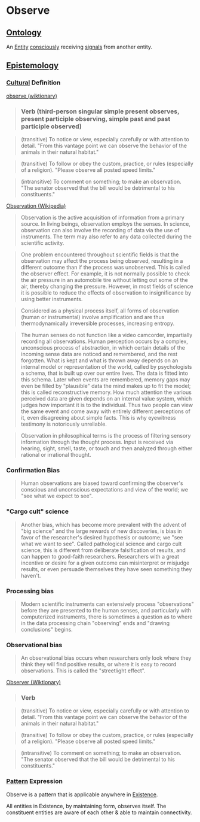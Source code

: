 # Observe

## [Ontology](./ontology.md)

An [Entity](./entity.md) [consciously](./consciousness.md) receiving [signals](./signal.md) from another entity.

## [Epistemology](./epistemology.md)

### [Cultural](./culture.md) Definition

<a href="http://en.wiktionary.org/wiki/observe" target="_blank">observe (wiktionary)</a>

> ### Verb (third-person singular simple present observes, present participle observing, simple past and past participle observed)

> (transitive) To notice or view, especially carefully or with attention to detail. "From this vantage point we can observe the behavior of the animals in their natural habitat."

> (transitive) To follow or obey the custom, practice, or rules (especially of a religion). "Please observe all posted speed limits."

> (intransitive) To comment on something; to make an observation. "The senator observed that the bill would be detrimental to his constituents."

<a href="http://en.wikipedia.org/wiki/Observation" target="_blank">Observation (Wikipedia)</a>

> Observation is the active acquisition of information from a primary source. In living beings, observation employs the senses. In science, observation can also involve the recording of data via the use of instruments. The term may also refer to any data collected during the scientific activity.

> One problem encountered throughout scientific fields is that the observation may affect the process being observed, resulting in a different outcome than if the process was unobserved. This is called the observer effect. For example, it is not normally possible to check the air pressure in an automobile tire without letting out some of the air, thereby changing the pressure. However, in most fields of science it is possible to reduce the effects of observation to insignificance by using better instruments.

> Considered as a physical process itself, all forms of observation (human or instrumental) involve amplification and are thus thermodynamically irreversible processes, increasing entropy.

> The human senses do not function like a video camcorder, impartially recording all observations. Human perception occurs by a complex, unconscious process of abstraction, in which certain details of the incoming sense data are noticed and remembered, and the rest forgotten. What is kept and what is thrown away depends on an internal model or representation of the world, called by psychologists a schema, that is built up over our entire lives. The data is fitted into this schema. Later when events are remembered, memory gaps may even be filled by "plausible" data the mind makes up to fit the model; this is called reconstructive memory. How much attention the various perceived data are given depends on an internal value system, which judges how important it is to the individual. Thus two people can view the same event and come away with entirely different perceptions of it, even disagreeing about simple facts. This is why eyewitness testimony is notoriously unreliable.

> Observation in philosophical terms is the process of filtering sensory information through the thought process. Input is received via hearing, sight, smell, taste, or touch and then analyzed through either rational or irrational thought.

### Confirmation Bias

> Human observations are biased toward confirming the observer's conscious and unconscious expectations and view of the world; we "see what we expect to see".

### "Cargo cult" science

> Another bias, which has become more prevalent with the advent of "big science" and the large rewards of new discoveries, is bias in favor of the researcher's desired hypothesis or outcome; we "see what we want to see". Called pathological science and cargo cult science, this is different from deliberate falsification of results, and can happen to good-faith researchers. Researchers with a great incentive or desire for a given outcome can misinterpret or misjudge results, or even persuade themselves they have seen something they haven't.

### Processing bias

> Modern scientific instruments can extensively process "observations" before they are presented to the human senses, and particularly with computerized instruments, there is sometimes a question as to where in the data processing chain "observing" ends and "drawing conclusions" begins.

### Observational bias

> An observational bias occurs when researchers only look where they think they will find positive results, or where it is easy to record observations. This is called the "streetlight effect".

<a href="http://en.wiktionary.org/wiki/observe" target="_blank">Observer (Wiktionary)</a>

> ### Verb

> (transitive) To notice or view, especially carefully or with attention to detail. "From this vantage point we can observe the behavior of the animals in their natural habitat."

> (transitive) To follow or obey the custom, practice, or rules (especially of a religion). "Please observe all posted speed limits."

> (intransitive) To comment on something; to make an observation. "The senator observed that the bill would be detrimental to his constituents."

### [Pattern](./pattern.md) Expression

Observe is a pattern that is applicable anywhere in [Existence](./existence.md).

All entities in Existence, by maintaining form, observes itself. The constituent entities are aware of each other & able to maintain connectivity.
